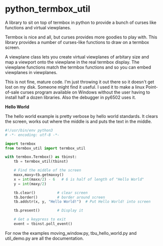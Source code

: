 # python_termbox_util
A library to sit on top of termbox in python to provide a bunch of curses like functions and virtual viewplanes.

Termbox is nice and all, but curses provides more goodies to play with.
This library provides a number of curses-like functions to draw on a termbox screen.

A viewplane class lets you create virtual viewplanes of arbitary size and map a 
viewport onto the viewplane in the real termbox display. The viewplane functions
match the termbox functions and so you can embed viewplanes in viewplanes.

This is not fine, mature code. I'm just throwing it out there so it doesn't get
lost on my disk. Someone might find it useful. I used it to make a linux Point-of-sale
curses program available on Windows without the user having to install half
a dozen libraries. Also the debugger in py6502 uses it.

**Hello World**

The hello world example is pretty verbose by hello world standards.
It clears the screen, works out where the middle is and puts
the text in the middle.


```python
#!/usr/bin/env python3
# -*- encoding: utf-8 -*-

import termbox
from termbox_util import termbox_util

with termbox.Termbox() as tbinst:
    tb = termbox_util(tbinst)

    # Find the middle of the screen
    maxx,maxy=tb.getmaxxy()
    x = int(maxx/2) - 6   # 6 is half of length of "Hello World"
    y = int(maxy/2)

    tb.clear()          # clear screen
    tb.border()         # border around screen
    tb.addstr(x, y, "Hello World!")  # Put Hello World! into screen

    tb.present()        # Display it

    # Get a keypress to exit
    event = tbinst.poll_event()
```

For now the examples moving_window.py, tbu_hello_world.py and util_demo.py are all the documentation.


